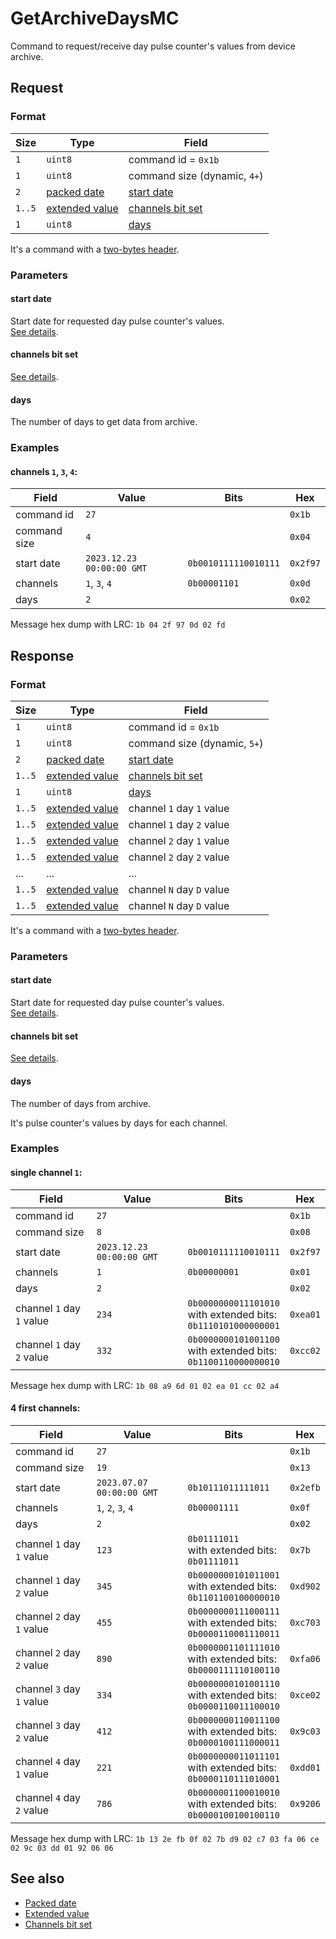 # GetArchiveDaysMC

Command to request/receive day pulse counter's values from device archive.


## Request

### Format

| Size   | Type                                         | Field                                                      |
| ------ | -------------------------------------------- | ---------------------------------------------------------- |
| `1`    | `uint8`                                      | command id = `0x1b`                                        |
| `1`    | `uint8`                                      | command size (dynamic, `4+`)                               |
| `2`    | [packed date](../types.md#packed-date)       | [start date](#start-date)                                  |
| `1..5` | [extended value](../types.md#extended-value) | [channels bit set](../parameter-types.md#channels-bit-set) |
| `1`    | `uint8`                                      | [days](#days)                                              |

It's a command with a [two-bytes header](../message.md#command-with-a-two-bytes-header).

### Parameters

#### **start date**

Start date for requested day pulse counter's values.
<br/>
[See details](../types.md#packed-date).

#### **channels bit set**

[See details](../parameter-types.md#channels-bit-set).

#### **days**

The number of days to get data from archive.

### Examples

#### channels `1`, `3`, `4`:

| Field        | Value                     | Bits                 | Hex      |
| ------------ | ------------------------- | -------------------- | -------- |
| command id   | `27`                      |                      | `0x1b`   |
| command size | `4`                       |                      | `0x04`   |
| start date   | `2023.12.23 00:00:00 GMT` | `0b0010111110010111` | `0x2f97` |
| channels     | `1`, `3`, `4`             | `0b00001101`         | `0x0d`   |
| days         | `2`                       |                      | `0x02`   |

Message hex dump with LRC: `1b 04 2f 97 0d 02 fd`


## Response

### Format

| Size   | Type                                         | Field                                                      |
| ------ | -------------------------------------------- | ---------------------------------------------------------- |
| `1`    | `uint8`                                      | command id = `0x1b`                                        |
| `1`    | `uint8`                                      | command size (dynamic, `5+`)                               |
| `2`    | [packed date](../types.md#packed-date)       | [start date](#start-date)                                  |
| `1..5` | [extended value](../types.md#extended-value) | [channels bit set](../parameter-types.md#channels-bit-set) |
| `1`    | `uint8`                                      | [days](#days)                                              |
| `1..5` | [extended value](../types.md#extended-value) | channel `1` day `1` value                                  |
| `1..5` | [extended value](../types.md#extended-value) | channel `1` day `2` value                                  |
| `1..5` | [extended value](../types.md#extended-value) | channel `2` day `1` value                                  |
| `1..5` | [extended value](../types.md#extended-value) | channel `2` day `2` value                                  |
| ...    | ...                                          | ...                                                        |
| `1..5` | [extended value](../types.md#extended-value) | channel `N` day `D` value                                  |
| `1..5` | [extended value](../types.md#extended-value) | channel `N` day `D` value                                  |

It's a command with a [two-bytes header](../message.md#command-with-a-two-bytes-header).

### Parameters

#### **start date**

Start date for requested day pulse counter's values.
<br/>
[See details](../types.md#packed-date).

#### **channels bit set**

[See details](../parameter-types.md#channels-bit-set).

#### **days**

The number of days from archive.

It's pulse counter's values by days for each channel.

### Examples

#### single channel `1`:

| Field                     | Value                     | Bits                                                                  | Hex      |
| ------------------------- | ------------------------- | --------------------------------------------------------------------- | -------- |
| command id                | `27`                      |                                                                       | `0x1b`   |
| command size              | `8`                       |                                                                       | `0x08`   |
| start date                | `2023.12.23 00:00:00 GMT` | `0b0010111110010111`                                                  | `0x2f97` |
| channels                  | `1`                       | `0b00000001`                                                          | `0x01`   |
| days                      | `2`                       |                                                                       | `0x02`   |
| channel `1` day `1` value | `234`                     | `0b0000000011101010`<br/>with extended bits:<br/>`0b1110101000000001` | `0xea01` |
| channel `1` day `2` value | `332`                     | `0b0000000101001100`<br/>with extended bits:<br/>`0b1100110000000010` | `0xcc02` |

Message hex dump with LRC: `1b 08 a9 6d 01 02 ea 01 cc 02 a4`

#### 4 first channels:

| Field                     | Value                     | Bits                                                                  | Hex      |
| ------------------------- | ------------------------- | --------------------------------------------------------------------- | -------- |
| command id                | `27`                      |                                                                       | `0x1b`   |
| command size              | `19`                      |                                                                       | `0x13`   |
| start date                | `2023.07.07 00:00:00 GMT` | `0b10111011111011`                                                    | `0x2efb` |
| channels                  | `1`, `2`, `3`, `4`        | `0b00001111`                                                          | `0x0f`   |
| days                      | `2`                       |                                                                       | `0x02`   |
| channel `1` day `1` value | `123`                     | `0b01111011`<br/>with extended bits:<br/>`0b01111011`                 | `0x7b`   |
| channel `1` day `2` value | `345`                     | `0b0000000101011001`<br/>with extended bits:<br/>`0b1101100100000010` | `0xd902` |
| channel `2` day `1` value | `455`                     | `0b0000000111000111`<br/>with extended bits:<br/>`0b0000110001110011` | `0xc703` |
| channel `2` day `2` value | `890`                     | `0b0000001101111010`<br/>with extended bits:<br/>`0b0000111110100110` | `0xfa06` |
| channel `3` day `1` value | `334`                     | `0b0000000101001110`<br/>with extended bits:<br/>`0b0000110011100010` | `0xce02` |
| channel `3` day `2` value | `412`                     | `0b0000000110011100`<br/>with extended bits:<br/>`0b0000100111000011` | `0x9c03` |
| channel `4` day `1` value | `221`                     | `0b0000000011011101`<br/>with extended bits:<br/>`0b0000110111010001` | `0xdd01` |
| channel `4` day `2` value | `786`                     | `0b0000001100010010`<br/>with extended bits:<br/>`0b0000100100100110` | `0x9206` |

Message hex dump with LRC: `1b 13 2e fb 0f 02 7b d9 02 c7 03 fa 06 ce 02 9c 03 dd 01 92 06 06`


## See also

* [Packed date](../types.md#packed-date)
* [Extended value](../types.md#extended-value)
* [Channels bit set](../parameter-types.md#channels-bit-set)
